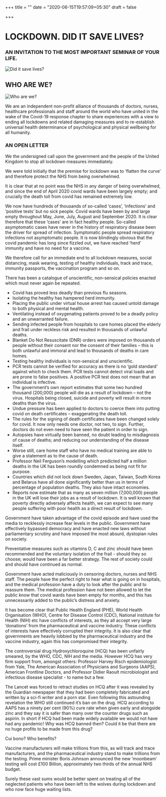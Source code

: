 +++
title = ""
date = "2020-06-15T19:57:09+05:30"
draft = false

+++

# LOCKDOWN. DID IT SAVE LIVES?

### AN INVITATION TO THE MOST IMPORTANT SEMINAR OF YOUR LIFE.

![Did it save lives?](/img/main/LOCKDOWN_BASIC_FLYER.jpg#center)



## WHO ARE WE?

![Who are we?](/img/main/whoarewe.jpg#center)

We are an independent non-profit alliance of thousands of doctors, nurses, healthcare professionals and staff around the world who have united in the wake of the Covid-19 response chapter to share experiences with a view to ending all lockdowns and related damaging measures and to re-establish universal health determinance of psychological and physical wellbeing for all humanity.

### AN OPEN LETTER

We the undersigned call upon the government and the people of the United Kingdom to stop all lockdown measures immediately.

We were told initially that the premise for lockdown was to ‘flatten the curve’ and therefore protect the NHS from being overwhelmed. 

It is clear that at no point was the NHS in any danger of being overwhelmed, and since the end of April 2020 covid wards have been largely empty; and crucially the death toll from covid has remained extremely low.

We now have hundreds of thousands of so-called ‘cases’, ‘infections’ and ‘positive tests’ but no sick people. Covid wards have been by and large empty throughout May, June, July, August and September 2020. It is clear therefore that these ‘cases’ are in fact healthy people. So-called asymptomatic cases have never in the history of respiratory disease been the driver for spread of infection. Symptomatic people spread respiratory infections not asymptomatic people. It is now blindingly obvious that the covid pandemic has long since fizzled out, we have reached ‘herd’ immunity and have no need for a vaccine.

We therefore call for an immediate end to all lockdown measures, social distancing, mask wearing, testing of healthy individuals, track and trace, immunity passports, the vaccination program and so on. 

There has been a catalogue of unscientific, non-sensical policies enacted which must never again be repeated. 

- Covid has proved less deadly than previous flu seasons.
- Isolating the healthy has hampered herd immunity.
- Placing the public under virtual house arrest has caused untold damage to both physical and mental health.
- Ventilating instead of oxygenating patients proved to be a deadly policy and an unwarranted failure.
- Sending infected people from hospitals to care homes placed the elderly and frail under reckless risk and resulted in thousands of unlawful deaths.  
- Blanket Do Not Resuscitate (DNR) orders were imposed on thousands of people without their consent nor the consent of their families – this is both unlawful and immoral and lead to thousands of deaths in care homes.
- Testing healthy individuals is non-sensical and unscientific.
- PCR tests cannot be verified for accuracy as there is no ‘gold standard’ against which to check them. PCR tests cannot detect viral loads and are prone to false positives. A positive PCR test does not mean that an individual is infective.
- The government’s own report estimates that some two hundred thousand (200,000) people will die as a result of lockdown – not the virus. Hospitals being closed, suicide and poverty will result in more deaths than the virus.
- Undue pressure has been applied to doctors to coerce them into putting covid on death certificates – exaggerating the death toll.
- The rules for the signing of death certificates have been changed solely for covid. It now only needs one doctor, not two, to sign. Further, doctors do not even need to have seen the patient in order to sign.
- Autopsies have virtually been banned, no doubt leading to misdiagnosis of cause of deaths; and reducing our understanding of the disease itself.
- Worse still, care home staff who have no medical training are able to give a statement as to the cause of death.
- Professor Neil Ferguson’s modelling which predicted half a million deaths in the UK has been roundly condemned as being not fit for purpose.
- Countries which did not lock down Sweden, Japan, Taiwan, South Korea and Belarus have all done significantly better than us in terms of percentage of population deaths. They also have intact economies.
- Reports now estimate that as many as seven million (7,000,000) people in the UK will lose their jobs as a result of lockdown. It is well known that poverty directly adversely affects health, we can expect to see many people suffering with poor health as a direct result of lockdown.

Government have taken advantage of the covid episode and have used the media to recklessly increase fear levels in the public. Government have effectively bypassed democracy and have enacted new laws without parliamentary scrutiny and have imposed the most absurd, dystopian rules on society. 

Preventative measures such as vitamins D, C and zinc should have been recommended and the voluntary isolation of the frail - should they so choose; would have been a far better strategy. The rest of society could and should have continued as normal.

Government have acted maliciously in censoring doctors, nurses and NHS staff. The people have the perfect right to hear what is going on in hospitals, and the medical profession have a duty to look after the public and to reassure them. The medical profession have not been allowed to let the public know that covid wards have been empty for months, and this has unnecessarily added to the public’s distress and anxiety.

It has become clear that Public Health England (PHE), World Health Organisation (WHO), Centre for Disease Control (CDC), National institute for Health (NIH) etc have conflicts of interests, as they all accept very large ‘donations’ from the pharmaceutical and vaccine industry. These conflicts of interests have effectively corrupted their integrity. It is also clear that governments are heavily lobbied by the pharmaceutical industry and the vaccine industry, again this has compromised their integrity.

The controversial drug Hydroxychloroquine (HCQ) has been unfairly smeared, by the WHO, CDC, NIH and the media. However HCQ has very firm support from, amongst others: Professor Harvey Risch epidemiologist from Yale, The American Association of Physicians and Surgeons (AAPS), American Frontline Doctors, and Professor Didier Raoult microbiologist and infectious disease specialist - to name but a few. 

The Lancet was forced to retract studies on HCQ after it was revealed by the Guardian newspaper that they had been completely fabricated and written by a sci-fi writer and a porn star. Even following this astounding revelation the WHO still continued it’s ban on the drug. HCQ according to AAPS has a ninety per cent (90%)  cure rate when given early and alongside zinc and they say it is safer than many over the counter drugs such as aspirin. In short if HCQ had been made widely available we would not have had any pandemic! Why was HCQ banned then? Could it be that there are no huge profits to be made from this drug?

Cui bono? Who benefits?

Vaccine manufacturers will make trillions from this, as will track and trace manufacturers, and the pharmaceutical industry stand to make trillions from the testing. Prime minister Boris Johnson announced the new ‘moonbeam’ testing will cost £100 Billion, approximately two thirds of the annual NHS budget. 

Surely these vast sums would be better spent on treating all of the neglected patients who have been left to the wolves during lockdown and who now face huge waiting lists.